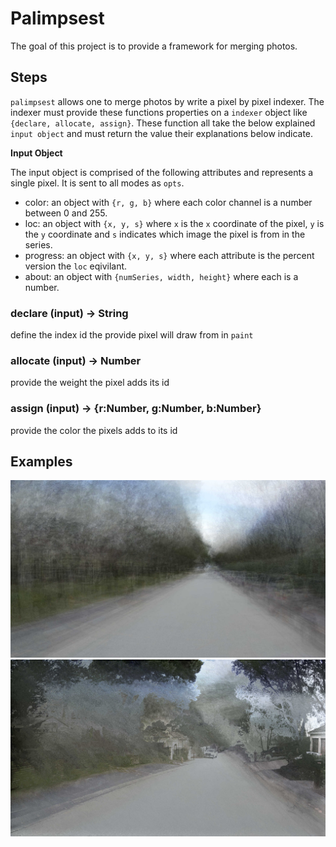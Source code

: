 # Palimpsest

The goal of this project is to provide a framework for merging photos. 

## Steps

`palimpsest` allows one to merge photos by write a pixel by pixel indexer. The indexer must provide these functions properties on a `indexer` object like `{declare, allocate, assign}`. These function all take the below explained `input object` and must return the value their explanations below indicate.

**Input Object**

The input object is comprised of the following attributes and represents a single pixel. It is sent to all modes as `opts`.

- color: an object with `{r, g, b}` where each color channel is a number between 0 and 255.
- loc: an object with `{x, y, s}` where `x` is the `x` coordinate of the pixel, `y` is the `y` coordinate and `s` indicates which image the pixel is from in the series.
- progress: an object with `{x, y, s}` where each attribute is the percent version the `loc` eqivilant.
- about: an object with `{numSeries, width, height}` where each is a number.

### declare (input) -> String

define the index id the provide pixel will draw from in `paint`

### allocate (input) -> Number

provide the weight the pixel adds its id

### assign (input) -> {r:Number, g:Number, b:Number}

provide the color the pixels adds to its id

## Examples

![](./examples/average.jpg)
![](./examples/water-color.jpg)


